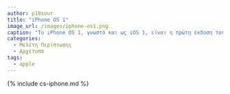 ```yaml
---
author: p18sour
title: "iPhone OS 1"
image_url: /images/iphone-os1.png
caption: "Το iPhone OS 1, γνωστό και ως iOS 1, είναι η πρώτη έκδοση του λειτουργικού συστήματος iOS της Apple. Κατά την παρουσίασή του, δεν είχε κάποιο επίσημο όνομα· αντίθετα, η Apple διαφήμιζε πως το iPhone "έτρεχε" μια mobile έκδοση του λειτουργικού της συστήματος για υπολογιστές, macOS, γνωστό τότε ως Mac OS X."
categories:
  - Μελέτη Περίπτωσης
  - Αρχέτυπα
tags:
  - apple
---
```


{% include cs-iphone.md %}
